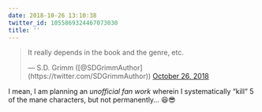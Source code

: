 ```yaml
---
date: 2018-10-26 13:10:38
twitter_id: 1055869324467073030
title: ''
---
```


<blockquote class="twitter-tweet"><p lang="en" dir="ltr">It really depends in the book and the genre, etc.</p>&mdash; S.D. Grimm ([@SDGrimmAuthor](https://twitter.com/SDGrimmAuthor)) <a href="https://twitter.com/SDGrimmAuthor/status/1055860799749664769?ref_src=twsrc%5Etfw">October 26, 2018</a></blockquote>
<script async src="https://platform.twitter.com/widgets.js" charset="utf-8"></script>

I mean, I am planning an _unofficial fan work_ wherein I systematically “kill“ 5 of the mane characters, but not permanently… 😆😎
